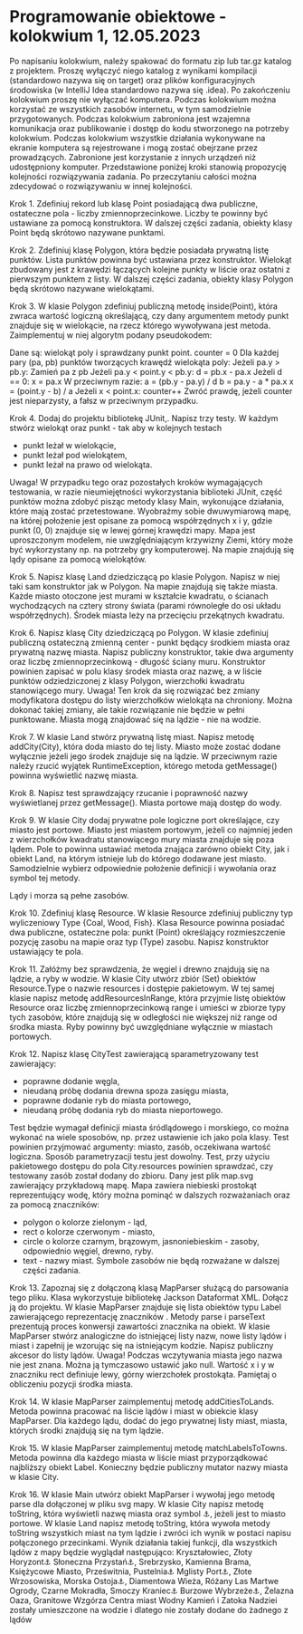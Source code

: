 # Programowanie obiektowe - kolokwium 1, 12.05.2023

Po napisaniu kolokwium, należy spakować do formatu zip lub tar.gz katalog z projektem. Proszę
wyłączyć niego katalog z wynikami kompilacji (standardowo nazywa się on target) oraz plików
konfiguracyjnych środowiska (w IntelliJ Idea standardowo nazywa się .idea). Po zakończeniu
kolokwium proszę nie wyłączać komputera.
Podczas kolokwium można korzystać ze wszystkich zasobów internetu, w tym samodzielnie
przygotowanych. Podczas kolokwium zabroniona jest wzajemna komunikacja oraz publikowanie
i dostęp do kodu stworzonego na potrzeby kolokwium. Podczas kolokwium wszystkie działania
wykonywane na ekranie komputera są rejestrowane i mogą zostać obejrzane przez prowadzących.
Zabronione jest korzystanie z innych urządzeń niż udostępniony komputer.
Przedstawione poniżej kroki stanowią propozycję kolejności rozwiązywania zadania. Po przeczytaniu
całości można zdecydować o rozwiązywaniu w innej kolejności.

Krok 1.
Zdefiniuj rekord lub klasę Point posiadającą dwa publiczne, ostateczne pola - liczby
zmiennoprzecinkowe. Liczby te powinny być ustawiane za pomocą konstruktora.
W dalszej części zadania, obiekty klasy Point będą skrótowo nazywane punktami.

Krok 2.
Zdefiniuj klasę Polygon, która będzie posiadała prywatną listę punktów. Lista punktów powinna być
ustawiana przez konstruktor. Wielokąt zbudowany jest z krawędzi łączących kolejne punkty w liście
oraz ostatni z pierwszym punktem z listy.
W dalszej części zadania, obiekty klasy Polygon będą skrótowo nazywane wielokątami.

Krok 3.
W klasie Polygon zdefiniuj publiczną metodę inside(Point), która zwraca wartość logiczną określającą,
czy dany argumentem metody punkt znajduje się w wielokącie, na rzecz którego wywoływana jest
metoda. Zaimplementuj w niej algorytm podany pseudokodem:

Dane są: wielokąt poly i sprawdzany punkt point.
counter = 0
Dla każdej pary (pa, pb) punktów tworzących krawędź wielokąta poly:
Jeżeli pa.y > pb.y:
Zamień pa z pb
Jeżeli pa.y < point.y < pb.y:
d = pb.x - pa.x
Jeżeli d == 0:
x = pa.x
W przeciwnym razie:
a = (pb.y - pa.y) / d
b = pa.y - a * pa.x
x = (point.y - b) / a
Jeżeli x < point.x:
counter++
Zwróć prawdę, jeżeli counter jest nieparzysty, a fałsz w przeciwnym przypadku.

Krok 4.
Dodaj do projektu bibliotekę JUnit,. Napisz trzy testy. W każdym stwórz wielokąt oraz punkt - tak aby
w kolejnych testach
- punkt leżał w wielokącie,
- punkt leżał pod wielokątem,
- punkt leżał na prawo od wielokąta.
  
Uwaga! W przypadku tego oraz pozostałych kroków wymagających testowania, w razie
nieumiejętności wykorzystania biblioteki JUnit, część punktów można zdobyć pisząc metody klasy
Main, wykonujące działania, które mają zostać przetestowane.
Wyobraźmy sobie dwuwymiarową mapę, na której położenie jest opisane za pomocą współrzędnych
x i y, gdzie punkt (0, 0) znajduje się w lewej górnej krawędzi mapy. Mapa jest uproszczonym
modelem, nie uwzględniającym krzywizny Ziemi, który może być wykorzystany np. na potrzeby gry
komputerowej. Na mapie znajdują się lądy opisane za pomocą wielokątów.

Krok 5.
Napisz klasę Land dziedziczącą po klasie Polygon. Napisz w niej taki sam konstruktor jak w Polygon.
Na mapie znajdują się także miasta. Każde miasto otoczone jest murami w kształcie kwadratu,
o ścianach wychodzących na cztery strony świata (parami równoległe do osi układu współrzędnych).
Środek miasta leży na przecięciu przekątnych kwadratu.

Krok 6.
Napisz klasę City dziedziczącą po Polygon. W klasie zdefiniuj publiczną ostateczną zmienną center -
punkt będący środkiem miasta oraz prywatną nazwę miasta. Napisz publiczny konstruktor, takie dwa
argumenty oraz liczbę zmiennoprzecinkową - długość ściany muru. Konstruktor powinien zapisać
w polu klasy środek miasta oraz nazwę, a w liście punktów odziedziczonej z klasy Polygon,
wierzchołki kwadratu stanowiącego mury.
Uwaga! Ten krok da się rozwiązać bez zmiany modyfikatora dostępu do listy wierzchołków wielokąta
na chroniony. Można dokonać takiej zmiany, ale takie rozwiązanie nie będzie w pełni punktowane.
Miasta mogą znajdować się na lądzie - nie na wodzie.

Krok 7.
W klasie Land stwórz prywatną listę miast. Napisz metodę addCity(City), która doda miasto do tej
listy. Miasto może zostać dodane wyłącznie jeżeli jego środek znajduje się na lądzie. W przeciwnym
razie należy rzucić wyjątek RuntimeException, którego metoda getMessage() powinna wyświetlić
nazwę miasta.

Krok 8.
Napisz test sprawdzający rzucanie i poprawność nazwy wyświetlanej przez getMessage().
Miasta portowe mają dostęp do wody.

Krok 9.
W klasie City dodaj prywatne pole logiczne port określające, czy miasto jest portowe. Miasto jest
miastem portowym, jeżeli co najmniej jeden z wierzchołków kwadratu stanowiącego mury miasta
znajduje się poza lądem.
Pole to powinna ustawiać metoda znająca zarówno obiekt City, jak i obiekt Land, na którym istnieje
lub do którego dodawane jest miasto. Samodzielnie wybierz odpowiednie położenie definicji
i wywołania oraz symbol tej metody.

Lądy i morza są pełne zasobów.

Krok 10.
Zdefiniuj klasę Resource. W klasie Resource zdefiniuj publiczny typ wyliczeniowy Type {Coal, Wood,
Fish}. Klasa Resource powinna posiadać dwa publiczne, ostateczne pola: punkt (Point) określający
rozmieszczenie pozycję zasobu na mapie oraz typ (Type) zasobu. Napisz konstruktor ustawiający te
pola.

Krok 11.
Załóżmy bez sprawdzenia, że węgiel i drewno znajdują się na lądzie, a ryby w wodzie.
W klasie City utwórz zbiór (Set) obiektów Resource.Type o nazwie resources i dostępie pakietowym.
W tej samej klasie napisz metodę addResourcesInRange, która przyjmie listę obiektów Resource
oraz liczbę zmiennoprzecinkową range i umieści w zbiorze typy tych zasobów, które znajdują się
w odległości nie większej niż range od środka miasta. Ryby powinny być uwzględniane wyłącznie
w miastach portowych.

Krok 12.
Napisz klasę CityTest zawierającą sparametryzowany test zawierający:
- poprawne dodanie węgla,
- nieudaną próbę dodania drewna spoza zasięgu miasta,
- poprawne dodanie ryb do miasta portowego,
- nieudaną próbę dodania ryb do miasta nieportowego.

Test będzie wymagał definicji miasta śródlądowego i morskiego, co można wykonać na wiele
sposobów, np. przez ustawienie ich jako pola klasy.
Test powinien przyjmować argumenty: miasto, zasób, oczekiwana wartość logiczna.
Sposób parametryzacji testu jest dowolny. Test, przy użyciu pakietowego dostępu do pola
City.resources powinien sprawdzać, czy testowany zasób został dodany do zbioru.
Dany jest plik map.svg zawierający przykładową mapę. Mapa zawiera niebieski prostokąt
reprezentujący wodę, który można pominąć w dalszych rozważaniach oraz za pomocą znaczników:
- polygon o kolorze zielonym - ląd,
- rect o kolorze czerwonym - miasto,
- circle o kolorze czarnym, brązowym, jasnoniebieskim - zasoby, odpowiednio węgiel, drewno,
ryby.
- text - nazwy miast.
Symbole zasobów nie będą rozważane w dalszej części zadania.

Krok 13.
Zapoznaj się z dołączoną klasą MapParser służącą do parsowania tego pliku. Klasa wykorzystuje
bibliotekę Jackson Dataformat XML. Dołącz ją do projektu. W klasie MapParser znajduje się lista
obiektów typu Label zawierającego reprezentację znaczników <text>. Metody parse i parseText
prezentują proces konwersji zawartości znacznika na obiekt.
W klasie MapParser stwórz analogiczne do istniejącej listy nazw, nowe listy lądów i miast i zapełnij je
wzorując się na istniejącym kodzie. Napisz publiczny akcesor do listy lądów.
Uwaga! Podczas wczytywania miasta jego nazwa nie jest znana. Można ją tymczasowo ustawić jako
null. Wartość x i y w znaczniku rect definiuje lewy, górny wierzchołek prostokąta. Pamiętaj
o obliczeniu pozycji środka miasta.

Krok 14.
W klasie MapParser zaimplementuj metodę addCitiesToLands. Metoda powinna pracować na liście
lądów i miast w obiekcie klasy MapParser. Dla każdego lądu, dodać do jego prywatnej listy miast,
miasta, których środki znajdują się na tym lądzie.

Krok 15.
W klasie MapParser zaimplementuj metodę matchLabelsToTowns. Metoda powinna dla każdego
miasta w liście miast przyporządkować najbliższy obiekt Label. Konieczny będzie publiczny mutator
nazwy miasta w klasie City.

Krok 16.
W klasie Main utwórz obiekt MapParser i wywołaj jego metodę parse dla dołączonej w pliku svg
mapy. W klasie City napisz metodę toString, która wyświetli nazwę miasta oraz symbol ⚓, jeżeli jest
to miasto portowe. W klasie Land napisz metodę toString, która wywoła metody toString wszystkich
miast na tym lądzie i zwróci ich wynik w postaci napisu połączonego przecinkami.
Wynik działania takiej funkcji, dla wszystkich lądów z mapy będzie wyglądał następująco:
Kryształowiec, Złoty Horyzont⚓
Słoneczna Przystań⚓, Srebrzysko, Kamienna Brama, Księżycowe Miasto, Prześwitnia, Pustelnia⚓
Mglisty Port⚓, Złote Wrzosowiska, Morska Ostoja⚓, Diamentowa Wieża, Różany Las
Martwe Ogrody, Czarne Mokradła, Smoczy Kraniec⚓
Burzowe Wybrzeże⚓, Żelazna Oaza, Granitowe Wzgórza
Centra miast Wodny Kamień i Zatoka Nadziei zostały umieszczone na wodzie i dlatego nie zostały
dodane do żadnego z lądów


